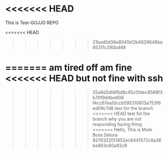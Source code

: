 <<<<<<< HEAD
=======
This is Test-GOJJO REPO

<<<<<<< HEAD
>>>>>>> 21bed0d36e8041bf2b4629648be85311c290b468

=======
am tired off
am fine
<<<<<<< HEAD
but not fine with ssh
=======
>>>>>>> 25a9d2dfdf6d8c45c0fdec8568f3b70f9d4be608
>>>>>>> f4cc67ea13ccb595310813a753f6ed09c7d8
test for the branch
<<<<<<< HEAD
test fot the branch
why you are not responding
fucing thing
=======
Hello, This is Mule Boss Setura
>>>>>>> 9276322f31852ec8441572c8a36be963c60a92c8
